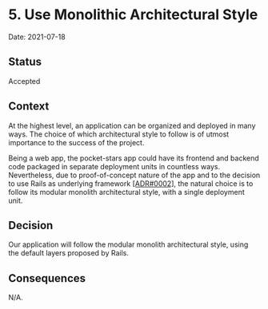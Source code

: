 # 5. Use Monolithic Architectural Style

Date: 2021-07-18

## Status

Accepted

## Context

At the highest level, an application can be organized and deployed in many ways. The choice of which architectural style
to follow is of utmost importance to the success of the project.

Being a web app, the pocket-stars app could have its frontend and backend code packaged in separate deployment units in countless
ways. Nevertheless, due to proof-of-concept nature of the app and to the decision to use Rails as underlying
framework [[ADR#0002]](0002-use-ruby-on-rails-as-backend-and-mysql.md), the natural
choice is to follow its modular monolith architectural style, with a single deployment unit.

## Decision

Our application will follow the modular monolith architectural style, using the default layers proposed by Rails. 

## Consequences

N/A.
